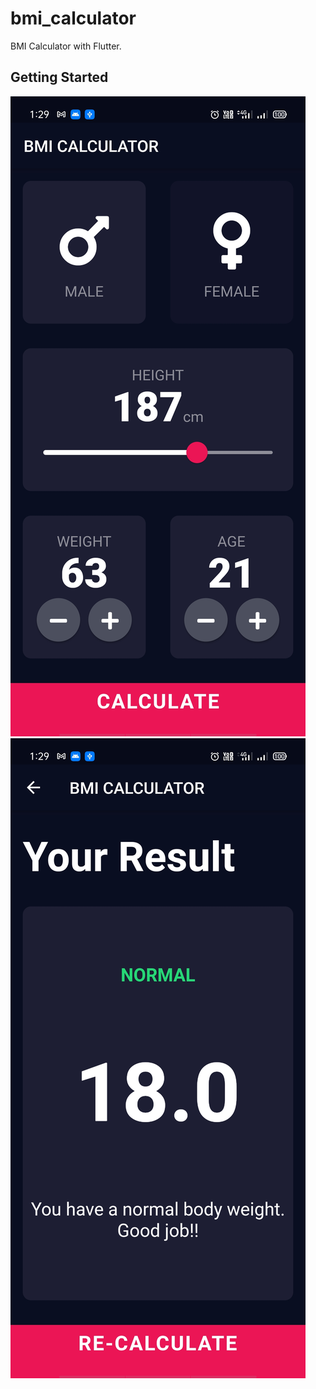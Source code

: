 # bmi_calculator

BMI Calculator with Flutter.

## Getting Started

![ScreehShot](Screenshot.jpg)
![ScreehShot](Screenshot1.jpg)
